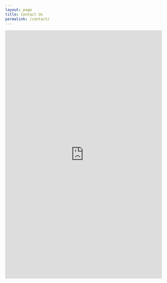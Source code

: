 ```yaml
---
layout: page
title: Contact Us
permalink: /contact/
---
```


<iframe src="https://docs.google.com/forms/d/e/1FAIpQLSfu8WpLm9VCKILNbuLoqmqTzCOr9dXkzOz3V5XX0rgONHjcFA/viewform?embedded=true" width="100%" height="800" frameborder="0" marginheight="0" marginwidth="0">読み込んでいます…</iframe>
